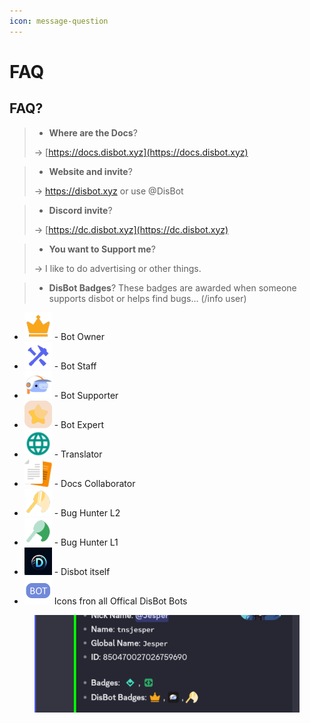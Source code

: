 ```yaml
---
icon: message-question
---
```


# FAQ

## FAQ?

> * **Where are the Docs**?&#x20;
>
> \-> [https://docs.disbot.xyz](https://docs.disbot.xyz)

> * **Website and invite**?&#x20;
>
> \-> https://disbot.xyz or use @DisBot

> * **Discord invite**?
>
> \-> [https://dc.disbot.xyz](https://dc.disbot.xyz)

> * **You want to Support me**?&#x20;
>
> \-> I like to do advertising or other things.

> * **DisBot Badges**? These badges are awarded when someone supports disbot or helps find bugs... (/info user)

* ![](<.gitbook/assets/image (17).png>) - Bot Owner
* ![](<.gitbook/assets/image (16).png>) - Bot Staff
* ![](<.gitbook/assets/image (15).png>) - Bot Supporter
* &#x20;![](<.gitbook/assets/image (14).png>) - Bot Expert
* ![](<.gitbook/assets/image (13).png>) - Translator
* ![](<.gitbook/assets/image (12) (1).png>) - Docs Collaborator
* ![](<.gitbook/assets/image (11) (1).png>) - Bug Hunter L2
* ![](<.gitbook/assets/image (10) (1).png>) - Bug Hunter L1
* ![](<.gitbook/assets/image (9) (1).png>) - Disbot itself
* ![](<.gitbook/assets/image (8) (1).png>) Icons fron all Offical DisBot Bots



<figure><img src=".gitbook/assets/image (7) (1).png" alt=""><figcaption></figcaption></figure>
